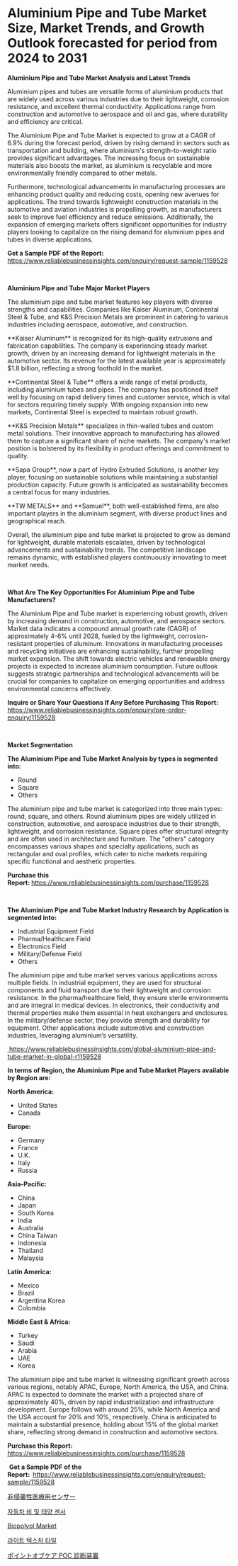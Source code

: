 <p><h1>Aluminium Pipe and Tube Market Size, Market Trends, and Growth Outlook forecasted for period from 2024 to 2031</h1></p><p><strong>Aluminium Pipe and Tube Market Analysis and Latest Trends</strong></p>
<p><p>Aluminium pipes and tubes are versatile forms of aluminium products that are widely used across various industries due to their lightweight, corrosion resistance, and excellent thermal conductivity. Applications range from construction and automotive to aerospace and oil and gas, where durability and efficiency are critical. </p><p>The Aluminium Pipe and Tube Market is expected to grow at a CAGR of 6.9% during the forecast period, driven by rising demand in sectors such as transportation and building, where aluminium's strength-to-weight ratio provides significant advantages. The increasing focus on sustainable materials also boosts the market, as aluminium is recyclable and more environmentally friendly compared to other metals. </p><p>Furthermore, technological advancements in manufacturing processes are enhancing product quality and reducing costs, opening new avenues for applications. The trend towards lightweight construction materials in the automotive and aviation industries is propelling growth, as manufacturers seek to improve fuel efficiency and reduce emissions. Additionally, the expansion of emerging markets offers significant opportunities for industry players looking to capitalize on the rising demand for aluminium pipes and tubes in diverse applications.</p></p>
<p><strong>Get a Sample PDF of the Report:&nbsp;</strong> <a href="https://www.reliablebusinessinsights.com/enquiry/request-sample/1159528">https://www.reliablebusinessinsights.com/enquiry/request-sample/1159528</a></p>
<p>&nbsp;</p>
<p><strong>Aluminium Pipe and Tube Major Market Players</strong></p>
<p><p>The aluminium pipe and tube market features key players with diverse strengths and capabilities. Companies like Kaiser Aluminum, Continental Steel & Tube, and K&S Precision Metals are prominent in catering to various industries including aerospace, automotive, and construction.</p><p>**Kaiser Aluminum** is recognized for its high-quality extrusions and fabrication capabilities. The company is experiencing steady market growth, driven by an increasing demand for lightweight materials in the automotive sector. Its revenue for the latest available year is approximately $1.8 billion, reflecting a strong foothold in the market.</p><p>**Continental Steel & Tube** offers a wide range of metal products, including aluminium tubes and pipes. The company has positioned itself well by focusing on rapid delivery times and customer service, which is vital for sectors requiring timely supply. With ongoing expansion into new markets, Continental Steel is expected to maintain robust growth.</p><p>**K&S Precision Metals** specializes in thin-walled tubes and custom metal solutions. Their innovative approach to manufacturing has allowed them to capture a significant share of niche markets. The company's market position is bolstered by its flexibility in product offerings and commitment to quality.</p><p>**Sapa Group**, now a part of Hydro Extruded Solutions, is another key player, focusing on sustainable solutions while maintaining a substantial production capacity. Future growth is anticipated as sustainability becomes a central focus for many industries.</p><p>**TW METALS** and **Samuel**, both well-established firms, are also important players in the aluminium segment, with diverse product lines and geographical reach.</p><p>Overall, the aluminium pipe and tube market is projected to grow as demand for lightweight, durable materials escalates, driven by technological advancements and sustainability trends. The competitive landscape remains dynamic, with established players continuously innovating to meet market needs.</p></p>
<p>&nbsp;</p>
<p><strong>What Are The Key Opportunities For Aluminium Pipe and Tube Manufacturers?</strong></p>
<p><p>The Aluminium Pipe and Tube market is experiencing robust growth, driven by increasing demand in construction, automotive, and aerospace sectors. Market data indicates a compound annual growth rate (CAGR) of approximately 4-6% until 2028, fueled by the lightweight, corrosion-resistant properties of aluminum. Innovations in manufacturing processes and recycling initiatives are enhancing sustainability, further propelling market expansion. The shift towards electric vehicles and renewable energy projects is expected to increase aluminium consumption. Future outlook suggests strategic partnerships and technological advancements will be crucial for companies to capitalize on emerging opportunities and address environmental concerns effectively.</p></p>
<p><strong>Inquire or Share Your Questions If Any Before Purchasing This Report:</strong> <a href="https://www.reliablebusinessinsights.com/enquiry/pre-order-enquiry/1159528">https://www.reliablebusinessinsights.com/enquiry/pre-order-enquiry/1159528</a></p>
<p>&nbsp;</p>
<p><strong>Market Segmentation</strong></p>
<p><strong>The Aluminium Pipe and Tube Market Analysis by types is segmented into:</strong></p>
<p><ul><li>Round</li><li>Square</li><li>Others</li></ul></p>
<p><p>The aluminium pipe and tube market is categorized into three main types: round, square, and others. Round aluminium pipes are widely utilized in construction, automotive, and aerospace industries due to their strength, lightweight, and corrosion resistance. Square pipes offer structural integrity and are often used in architecture and furniture. The "others" category encompasses various shapes and specialty applications, such as rectangular and oval profiles, which cater to niche markets requiring specific functional and aesthetic properties.</p></p>
<p><strong>Purchase this Report:&nbsp;</strong><a href="https://www.reliablebusinessinsights.com/purchase/1159528">https://www.reliablebusinessinsights.com/purchase/1159528</a></p>
<p>&nbsp;</p>
<p><strong>The Aluminium Pipe and Tube Market Industry Research by Application is segmented into:</strong></p>
<p><ul><li>Industrial Equipment Field</li><li>Pharma/Healthcare Field</li><li>Electronics Field</li><li>Military/Defense Field</li><li>Others</li></ul></p>
<p><p>The aluminium pipe and tube market serves various applications across multiple fields. In industrial equipment, they are used for structural components and fluid transport due to their lightweight and corrosion resistance. In the pharma/healthcare field, they ensure sterile environments and are integral in medical devices. In electronics, their conductivity and thermal properties make them essential in heat exchangers and enclosures. In the military/defense sector, they provide strength and durability for equipment. Other applications include automotive and construction industries, leveraging aluminium’s versatility.</p></p>
<p><a href="https://www.reliablebusinessinsights.com/global-aluminium-pipe-and-tube-market-in-global-r1159528">&nbsp;https://www.reliablebusinessinsights.com/global-aluminium-pipe-and-tube-market-in-global-r1159528</a></p>
<p><strong>In terms of Region, the Aluminium Pipe and Tube Market Players available by Region are:</strong></p>
<p>
    <p> <strong> North America: </strong>
        <ul>
            <li>United States</li>
            <li>Canada</li>
        </ul>
        </p> 
    <p> <strong> Europe: </strong>
        <ul>
            <li>Germany</li>
            <li>France</li>
            <li>U.K.</li>
            <li>Italy</li>
            <li>Russia</li>
        </ul>
        </p> 
    <p> <strong> Asia-Pacific: </strong>
        <ul>
            <li>China</li>
            <li>Japan</li>
            <li>South Korea</li>
            <li>India</li>
            <li>Australia</li>
            <li>China Taiwan</li>
            <li>Indonesia</li>
            <li>Thailand</li>
            <li>Malaysia</li>
        </ul>
        </p> 
    <p> <strong> Latin America: </strong>
        <ul>
            <li>Mexico</li>
            <li>Brazil</li>
            <li>Argentina Korea</li>
            <li>Colombia</li>
        </ul>
        </p> 
    <p> <strong> Middle East & Africa: </strong>
        <ul>
            <li>Turkey</li>
            <li>Saudi</li>
            <li>Arabia</li>
            <li>UAE</li>
            <li>Korea</li>
        </ul>
    </p>
    </p>
<p><p>The aluminium pipe and tube market is witnessing significant growth across various regions, notably APAC, Europe, North America, the USA, and China. APAC is expected to dominate the market with a projected share of approximately 40%, driven by rapid industrialization and infrastructure development. Europe follows with around 25%, while North America and the USA account for 20% and 10%, respectively. China is anticipated to maintain a substantial presence, holding about 15% of the global market share, reflecting strong demand in construction and automotive sectors.</p></p>
<p><strong>Purchase this Report: </strong><a href="https://www.reliablebusinessinsights.com/purchase/1159528">https://www.reliablebusinessinsights.com/purchase/1159528</a></p>
<p>&nbsp;<strong>Get a Sample PDF of the Report:&nbsp;&nbsp;</strong><a href="https://www.reliablebusinessinsights.com/enquiry/request-sample/1159528">https://www.reliablebusinessinsights.com/enquiry/request-sample/1159528</a></p>
<p><strong></strong></p>
<p><p><a href="https://medium.com/@jonathanailey6577467/%E9%9D%9E%E4%BE%B5%E8%A5%B2%E7%9A%84%E5%8C%BB%E7%99%82%E3%82%BB%E3%83%B3%E3%82%B5%E3%83%BC%E5%B8%82%E5%A0%B4%E3%81%AE%E9%9D%A9%E5%91%BD-2024%E5%B9%B4-2031%E5%B9%B4-%E6%AC%A1%E3%81%AE10%E5%B9%B4%E3%82%92%E5%BD%A2%E4%BD%9C%E3%82%8B%E5%B8%82%E5%A0%B4%E3%81%AE%E3%83%88%E3%83%AC%E3%83%B3%E3%83%89-38808f3ce325">非侵襲性医療用センサー</a></p><p><a href="https://medium.com/@ayeshasikdar777/atomotives-rain-and-sun-sensor-market-%EC%9D%98-%EA%B8%80%EB%A1%9C%EB%B2%8C-%EC%8B%9C%EC%9E%A5-%EA%B0%9C%EC%9A%94%EB%8A%94-%EC%A0%84-%EC%84%B8%EA%B3%84-%EB%B0%8F-%EC%A3%BC%EC%9A%94-%EC%8B%9C%EC%9E%A5%EC%9D%98-%EC%82%B0%EC%97%85%EC%97%90-%EC%98%81%ED%96%A5%EC%9D%84-%EB%AF%B8%EC%B9%98%EB%8A%94-%EC%A3%BC%EC%9A%94-%ED%8A%B8%EB%A0%8C%EB%93%9C%EC%97%90-%EB%8C%80%ED%95%9C-%EB%8F%85%ED%8A%B9%ED%95%9C-%EA%B4%80%EC%A0%90%EC%9D%84-973e1a505fb9">자동차 비 및 태양 센서</a></p><p><a href="https://issuu.com/reportprime-2/docs/biopolyol-market-size-2030.pptx_d8375335c02206">Biopolyol Market</a></p><p><a href="https://medium.com/@ayeshasikdar777/light-texture-tiles-market-%EC%9D%98-%EA%B8%80%EB%A1%9C%EB%B2%8C-%EC%8B%9C%EC%9E%A5-%EA%B0%9C%EC%9A%94%EB%8A%94-%EC%A0%84-%EC%84%B8%EA%B3%84-%EB%B0%8F-%EC%A3%BC%EC%9A%94-%EC%8B%9C%EC%9E%A5%EC%9D%98-%EC%82%B0%EC%97%85%EC%97%90-%EC%98%81%ED%96%A5%EC%9D%84-%EB%AF%B8%EC%B9%98%EB%8A%94-%EC%A3%BC%EC%9A%94-%ED%8A%B8%EB%A0%8C%EB%93%9C%EC%97%90-%EB%8C%80%ED%95%9C-%EB%8F%85%ED%8A%B9%ED%95%9C-%EA%B4%80%EC%A0%90%EC%9D%84-%EC%A0%9C%EA%B3%B5%ED%95%A9%EB%8B%88%EB%8B%A4-191777c36111">라이트 텍스처 타일</a></p><p><a href="https://medium.com/@jonathanailey6577467/point-of-care-poc-diagnostic-devices-market-%E3%81%AF-%E3%82%B3%E3%82%B9%E3%83%88%E7%AE%A1%E7%90%86%E3%81%A8%E5%8A%B9%E7%8E%87%E5%90%91%E4%B8%8A%E3%82%92%E5%84%AA%E5%85%88%E3%81%97%E3%81%BE%E3%81%99-%E3%81%95%E3%82%89%E3%81%AB-%E5%A0%B1%E5%91%8A%E6%9B%B8%E3%81%AF%E5%B8%82%E5%A0%B4%E3%81%AE%E9%9C%80%E8%A6%81%E9%9D%A2%E3%81%A8%E4%BE%9B%E7%B5%A6%E9%9D%A2%E3%81%AE%E4%B8%A1%E6%96%B9%E3%82%92%E3%82%AB%E3%83%90%E3%83%BC%E3%81%97%E3%81%A6%E3%81%84%E3%81%BE%E3%81%99-6094e73738a5">ポイントオブケア POC 診断装置</a></p></p>